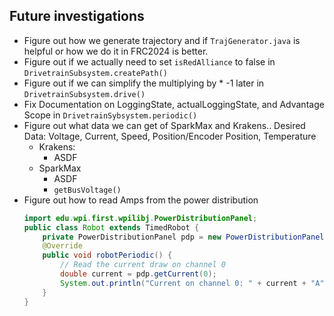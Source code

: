 ## Future investigations

* Figure out how we generate trajectory and if `TrajGenerator.java` is helpful or how we do it in FRC2024 is better.
* Figure out if we actually need to set `isRedAlliance` to false in `DrivetrainSubsystem.createPath()`  
* Figure out if we can simplify the multiplying by * -1 later in `DrivetrainSubsystem.drive()`
* Fix Documentation on LoggingState, actualLoggingState, and Advantage Scope in `DrivetrainSybsystem.periodic()`
* Figure out what data we can get of SparkMax and Krakens.. Desired Data: Voltage, Current, Speed, Position/Encoder Position, Temperature
  * Krakens: 
    * ASDF
  * SparkMax
    * ASDF
    * `getBusVoltage()`
* Figure out how to read Amps from the power distribution
  ```java
  import edu.wpi.first.wpilibj.PowerDistributionPanel;
  public class Robot extends TimedRobot {
      private PowerDistributionPanel pdp = new PowerDistributionPanel();
      @Override
      public void robotPeriodic() {
          // Read the current draw on channel 0
          double current = pdp.getCurrent(0);
          System.out.println("Current on channel 0: " + current + "A");
      }
  }
  ```